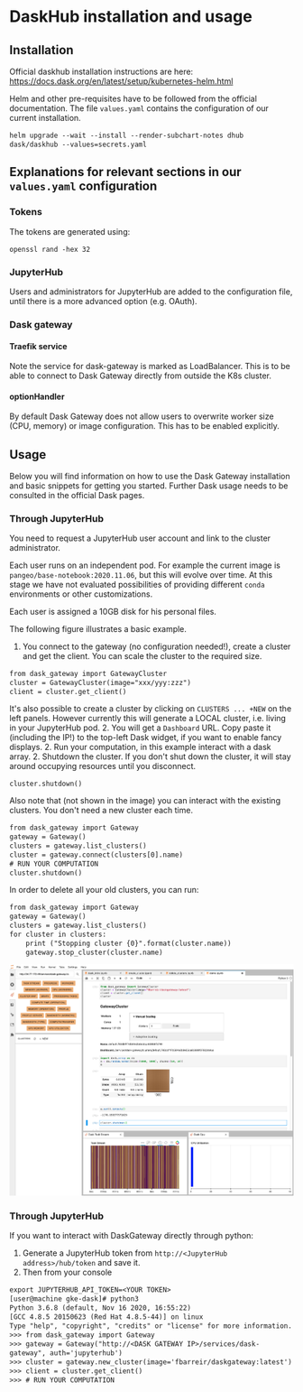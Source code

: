 # DaskHub installation and usage

## Installation 

Official daskhub installation instructions are here: https://docs.dask.org/en/latest/setup/kubernetes-helm.html

Helm and other pre-requisites have to be followed from the official documentation. The file `values.yaml` contains the configuration 
of our current installation.  
```
helm upgrade --wait --install --render-subchart-notes dhub dask/daskhub --values=secrets.yaml
```

## Explanations for relevant sections in our `values.yaml` configuration 

### Tokens
The tokens are generated using:  
```
openssl rand -hex 32
```
### JupyterHub
Users and administrators for JupyterHub are added to the configuration file, until there is a
more advanced option (e.g. OAuth).

### Dask gateway
#### Traefik service
Note the service for dask-gateway is marked as LoadBalancer. This is to be able to connect 
to Dask Gateway directly from outside the K8s cluster.

#### optionHandler
By default Dask Gateway does not allow users to overwrite worker size (CPU, memory) 
or image configuration. This has to be enabled explicitly.

## Usage

Below you will find information on how to use the Dask Gateway installation and basic snippets for getting you started. 
Further Dask usage needs to be consulted in the official Dask pages. 

### Through JupyterHub

You need to request a JupyterHub user account and link to the cluster administrator.

Each user runs on an independent pod. For example the current image is `pangeo/base-notebook:2020.11.06`, but this
will evolve over time. At this stage we have not evaluated possibilities of providing different `conda` environments or
other customizations. 

Each user is assigned a 10GB disk for his personal files.

The following figure illustrates a basic example. 
1. You connect to the gateway (no configuration needed!), create a cluster and get the client. You can scale the cluster
to the required size.
```
from dask_gateway import GatewayCluster
cluster = GatewayCluster(image="xxx/yyy:zzz")
client = cluster.get_client()
```
It's also possible to create a cluster by clicking on `CLUSTERS ... +NEW` on the left panels. However currently 
this will generate a LOCAL cluster, i.e. living in your JupyterHub pod.
2. You will get a `Dashboard` URL. Copy paste it (including the IP!) to the top-left Dask widget, if you want to enable
   fancy displays.
2. Run your computation, in this example interact with a dask array.
2. Shutdown the cluster. If you don't shut down the cluster, it will stay around occupying resources until you disconnect.
```
cluster.shutdown()
```
Also note that (not shown in the image) you can interact with the existing clusters. You don't need a new cluster each time.
```
from dask_gateway import Gateway
gateway = Gateway()
clusters = gateway.list_clusters()
cluster = gateway.connect(clusters[0].name)
# RUN YOUR COMPUTATION
cluster.shutdown()
```
In order to delete all your old clusters, you can run:
```
from dask_gateway import Gateway
gateway = Gateway()
clusters = gateway.list_clusters()
for cluster in clusters:
    print ("Stopping cluster {0}".format(cluster.name))
    gateway.stop_cluster(cluster.name)
```

![Hello](https://github.com/gcp4hep/analysis-cluster/blob/main/daskhub/images/dg_basic.png)

### Through JupyterHub

If you want to interact with DaskGateway directly through python:
1. Generate a JupyterHub token from `http://<JupyterHub address>/hub/token` and save it.
1. Then from your console
```
export JUPYTERHUB_API_TOKEN=<YOUR TOKEN>
[user@machine gke-dask]# python3
Python 3.6.8 (default, Nov 16 2020, 16:55:22)
[GCC 4.8.5 20150623 (Red Hat 4.8.5-44)] on linux
Type "help", "copyright", "credits" or "license" for more information.
>>> from dask_gateway import Gateway
>>> gateway = Gateway("http://<DASK GATEWAY IP>/services/dask-gateway", auth='jupyterhub')
>>> cluster = gateway.new_cluster(image='fbarreir/daskgateway:latest')
>>> client = cluster.get_client()
>>> # RUN YOUR COMPUTATION
```

